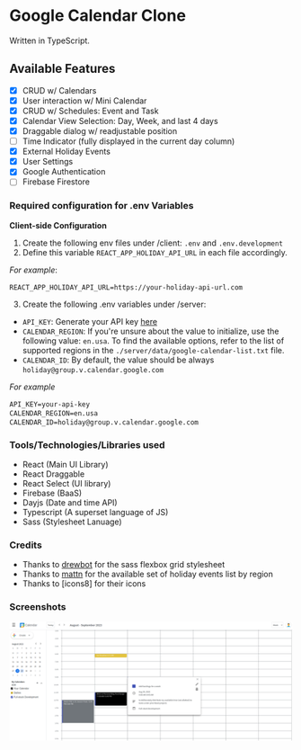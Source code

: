 # Google Calendar Clone
Written in TypeScript.

## Available Features

- [x] CRUD w/ Calendars
- [x] User interaction w/ Mini Calendar
- [x] CRUD w/ Schedules: Event and Task
- [x] Calendar View Selection: Day, Week, and last 4 days
- [x] Draggable dialog w/ readjustable position
- [ ] Time Indicator (fully displayed in the current day column)
- [x] External Holiday Events
- [x] User Settings
- [x] Google Authentication
- [ ] Firebase Firestore

### Required configuration for .env Variables

**Client-side Configuration**

1. Create the following env files under /client: `.env` and `.env.development`
2. Define this variable `REACT_APP_HOLIDAY_API_URL` in each file accordingly.

_For example_:

```dotenv
REACT_APP_HOLIDAY_API_URL=https://your-holiday-api-url.com
```

3. Create the following .env variables under /server:

- `API_KEY`: Generate your API key [here](https://console.cloud.google.com/)
- `CALENDAR_REGION`: If you're unsure about the value to initialize, use the following value: `en.usa`. To find the available options, refer to the list of supported regions in the `./server/data/google-calendar-list.txt` file.
- `CALENDAR_ID`: By default, the value should be always `holiday@group.v.calendar.google.com`

_For example_

```dotenv
API_KEY=your-api-key
CALENDAR_REGION=en.usa
CALENDAR_ID=holiday@group.v.calendar.google.com
```

### Tools/Technologies/Libraries used

- React (Main UI Library)
- React Draggable
- React Select (UI library)
- Firebase (BaaS)
- Dayjs (Date and time API)
- Typescript (A superset language of JS)
- Sass (Stylesheet Lanuage)

### Credits

- Thanks to [drewbot](https://github.com/drewbot/sass-flexbox-grid) for the sass flexbox grid stylesheet
- Thanks to [mattn](https://github.com/mattn) for the available set of holiday events list by region
- Thanks to [icons8] for their icons

### Screenshots

![google-calendar-clone](./screenshots/google-calendar-clone__ss.png)
